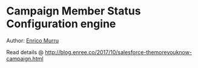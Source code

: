 # Campaign Member Status Configuration engine

Author: [Enrico Murru](https://enree.co)

Read details @ http://blog.enree.co/2017/10/salesforce-themoreyouknow-campaign.html
